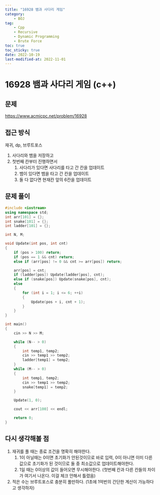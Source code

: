 ```yaml
---
title: "16928 뱀과 사다리 게임"
category:
    - BOJ
tag:
    - Cpp
    - Recursive
    - Dynamic Programming
    - Brute Force
toc: true
toc_sticky: true
date: 2022-10-19
last-modified-at: 2022-11-01
---
```


# 16928 뱀과 사다리 게임 (c++)

## 문제
https://www.acmicpc.net/problem/16928

## 접근 방식
재귀, dp, 브루트포스
1. 사다리와 뱀을 저장하고
2. 첫번째 칸부터 진행하면서
	1. 사다리가 있다면 사다리를 타고 간 칸을 업데이트
	2. 뱀이 있다면 뱀을 타고 간 칸을 업데이트
	3. 둘 다 없다면 현재칸 앞의 6칸을 업데이트


## 문제 풀이
```c++
#include <iostream>
using namespace std;
int arr[101] = {};
int snake[101] = {};
int ladder[101] = {};

int N, M;

void Update(int pos, int cnt)
{
    if (pos > 100) return;
    if (pos == 1 && cnt) return;
    else if (arr[pos] != 0 && cnt >= arr[pos]) return;

    arr[pos] = cnt;
    if (ladder[pos]) Update(ladder[pos], cnt);
    else if (snake[pos]) Update(snake[pos], cnt);
    else
    {
        for (int i = 1; i <= 6; ++i)
        {
            Update(pos + i, cnt + 1);
        }
    }
}

int main()
{
    cin >> N >> M;

    while (N-- > 0)
    {
        int temp1, temp2;
        cin >> temp1 >> temp2;
        ladder[temp1] = temp2;
    }
    while (M-- > 0)
    {
        int temp1, temp2;
        cin >> temp1 >> temp2;
        snake[temp1] = temp2;
    }

    Update(1, 0);

    cout << arr[100] << endl;

    return 0;
}
```

## 다시 생각해볼 점
1. 재귀를 풀 때는 종료 조건을 명확히 해야한다.
	1. 1이 아닐때는 0이면 초기화가 안된것이므로 바로 입력, 0이 아니면 이미 다른 값으로 초기화가 된 것이므로 둘 중 최소값으로 업데이트해야한다.
	2. 1일 때는 0이상의 값이 들어오면 무시해야한다. (첫번째 칸과 다른 칸들의 차이가 여기서 나온다. 이걸 체크 안해서 틀렸음)
2. 적은 수는 브루트포스로 충분히 풀만하다. (1초에 1억번의 간단한 계산이 가능하다고 생각하자)